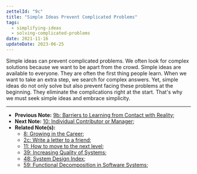 ```yaml
---
zettelId: "9c"
title: "Simple Ideas Prevent Complicated Problems"
tags:
  - simplifying-ideas
  - solving-complicated-problems
date: 2021-11-16
updateDate: 2023-06-25
---
```


Simple ideas can prevent complicated problems. We often look for complex solutions because we want to be apart from the crowd. Simple ideas are available to everyone. They are often the first thing people learn. When we want to take an extra step, we search for complex answers. Yet, simple ideas do not only solve but also prevent facing these problems at the beginning. They eliminate the complications right at the start. That's why we must seek simple ideas and embrace simplicity.

---

- **Previous Note:** [9b: Barriers to Learning from Contact with Reality](/notes/9b/);
- **Next Note:** [10: Individual Contributor or Manager](/notes/10/);
- **Related Note(s):**
  - [8: Growing in the Career](/notes/8/);
  - [2c: Write a letter to a friend](/notes/2c/);
  - [11: How to move to the next level](/notes/11/);
  - [39: Increasing Quality of Systems](/notes/39/);
  - [48: System Design Index](/notes/48/);
  - [59: Functional Decomposition in Software Systems](/notes/59/);
